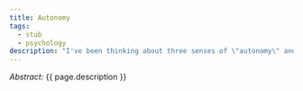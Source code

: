 ```yaml
---
title: Autonomy
tags:
  - stub
  - psychology
description: "I've been thinking about three senses of \"autonomy\" and how their equivocation can lead to discord: (1) interests are inherently disjoint, (2) one chooses to consider/accommodate others' interests, and (3) one's interests are inherently at least partly a function of others' interests."
---
```


_Abstract:_ {{ page.description }}
